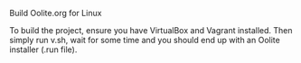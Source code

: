 Build Oolite.org for Linux

To build the project, ensure you have VirtualBox and Vagrant installed.
Then simply run v.sh, wait for some time and you should end up with an Oolite installer (.run file).
